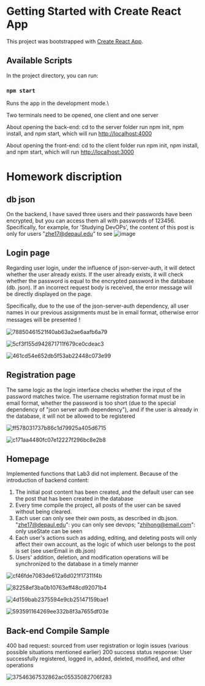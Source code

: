 # Getting Started with Create React App

This project was bootstrapped with [Create React App](https://github.com/facebook/create-react-app).

## Available Scripts

In the project directory, you can run:

### `npm start`

Runs the app in the development mode.\

Two terminals need to be opened, one client and one server

About opening the back-end: cd to the server folder 
run npm init, npm install, and npm start, which will run [http://localhost:4000](http://localhost:4000)

About opening the front-end: cd to the client folder
run npm init, npm install, and npm start, which will run [http://localhost:3000](http://localhost:3000)

# Homework discription

## db json

On the backend, I have saved three users and their passwords have been encrypted, but you can access them all with passwords of 123456.
Specifically, for example, for 'Studying DevOPs', the content of this post is only for users "zhe17@depaul.edu" to see
![image](https://github.com/Zhihong9863/CSC436-Web-Application/assets/129224800/f60e960c-9da9-4d6e-944a-57791c0ad9f0)


## Login page

Regarding user login, under the influence of json-server-auth, it will detect whether the user already exists. 
If the user already exists, it will check whether the password is equal to the encrypted password in the database (db. json). 
If an incorrect request body is received, the error message will be directly displayed on the page.

Specifically, due to the use of the json-server-auth dependency, all user names in our previous assignments must be in email format, otherwise error messages will be presented！

![78850461521f40ab63a2ae6aafb6a79](https://github.com/Zhihong9863/CSC436-Web-Application/assets/129224800/45d719e4-75ec-450e-864b-08ff88c11fe8)

![5cf3f155d942871711f679ce0cdeac3](https://github.com/Zhihong9863/CSC436-Web-Application/assets/129224800/21c05bd0-edd0-4ead-8ab7-18c3be65d799)

![461cd54e652db5f53ab22448c073e99](https://github.com/Zhihong9863/CSC436-Web-Application/assets/129224800/c686a135-1d2f-4378-8203-38f621a5418e)


## Registration page

The same logic as the login interface checks whether the input of the password matches twice. The username registration format must be in email format, whether the password is too short (due to the special dependency of "json server auth dependency"), and if the user is already in the database, it will not be allowed to be registered

![ff578031737b86c1d79925a405d6715](https://github.com/Zhihong9863/CSC436-Web-Application/assets/129224800/40e2aacb-b206-475c-accf-08cb973cb5eb)

![c171aa4480fc07e12227f296bc8e2b8](https://github.com/Zhihong9863/CSC436-Web-Application/assets/129224800/1e7410e2-0b22-4aed-b61e-e51e09ff1be8)



## Homepage

Implemented functions that Lab3 did not implement. Because of the introduction of backend content:
1. The initial post content has been created, and the default user can see the post that has been created in the database
2. Every time compile the project, all posts of the user can be saved without being cleared.
3. Each user can only see their own posts, as described in db.json. "zhe17@depaul.edu": you can only see devops; "zhihong@email.com": only useState can be seen
4. Each user's actions such as adding, editing, and deleting posts will only affect their own account, as the logic of which user belongs to the post is set (see userEmail in db.json)
5. Users' addition, deletion, and modification operations will be synchronized to the database in a timely manner

![cf46fde7083de612a6d021f17311f4b](https://github.com/Zhihong9863/CSC436-Web-Application/assets/129224800/9e1a4e14-914a-4b57-ba9e-c66943b79eb4)

![82258ef3ba0b10763eff48cd92071b4](https://github.com/Zhihong9863/CSC436-Web-Application/assets/129224800/91d4b302-8fc6-49a3-a02e-bbd63dc9168f)

![4d159bab2375594e9cb25147159bae1](https://github.com/Zhihong9863/CSC436-Web-Application/assets/129224800/53bc0a9b-8bab-4237-bf5c-242f2392619d)

![593591164269ee332b8f3a7655df03e](https://github.com/Zhihong9863/CSC436-Web-Application/assets/129224800/7d4efb1a-1df9-40b8-8d01-212f73761edd)



## Back-end Compile Sample

400 bad request: sourced from user registration or login issues (various possible situations mentioned earlier)
200 success status response: User successfully registered, logged in, added, deleted, modified, and other operations

![37546367532862ac05535082706f283](https://github.com/Zhihong9863/CSC436-Web-Application/assets/129224800/2984f2c4-b5de-41a1-8321-c755c13367ad)

